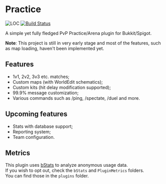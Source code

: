 # Practice
![LOC](https://badgen.net/codeclimate/loc/RoccoDev/Practice)
[![Build Status](https://travis-ci.org/RoccoDev/Practice.svg?branch=master)](https://travis-ci.org/RoccoDev/Practice)

A simple yet fully fledged PvP Practice/Arena plugin for Bukkit/Spigot.

**Note**: This project is still in very early stage and most of the features, 
such as map loading, haven't been implemented yet. 

## Features
+ 1v1, 2v2, 3v3 etc. matches;
+ Custom maps (with WorldEdit schematics);
+ Custom kits (hit delay modification supported);
+ 99.9% message customization;
+ Various commands such as /ping, /spectate, /duel and more.

## Upcoming features
+ Stats with database support;
+ Reporting system;
+ Team configuration.

## Metrics
This plugin uses [bStats](https://bstats.org/) to analyze anonymous usage data.  
If you wish to opt out, check the `bStats` and `PluginMetrics` folders.  
You can find those in the `plugins` folder.
